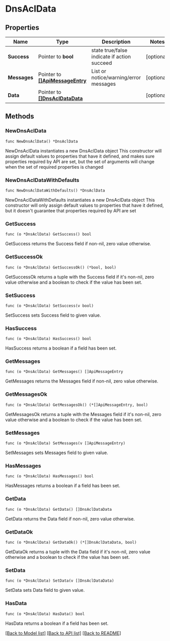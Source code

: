 # DnsAclData

## Properties

Name | Type | Description | Notes
------------ | ------------- | ------------- | -------------
**Success** | Pointer to **bool** | state true/false indicate if action succeed | [optional] 
**Messages** | Pointer to [**[]ApiMessageEntry**](ApiMessageEntry.md) | List or notice/warning/error messages | [optional] 
**Data** | Pointer to [**[]DnsAclDataData**](DnsAclDataData.md) |  | [optional] 

## Methods

### NewDnsAclData

`func NewDnsAclData() *DnsAclData`

NewDnsAclData instantiates a new DnsAclData object
This constructor will assign default values to properties that have it defined,
and makes sure properties required by API are set, but the set of arguments
will change when the set of required properties is changed

### NewDnsAclDataWithDefaults

`func NewDnsAclDataWithDefaults() *DnsAclData`

NewDnsAclDataWithDefaults instantiates a new DnsAclData object
This constructor will only assign default values to properties that have it defined,
but it doesn't guarantee that properties required by API are set

### GetSuccess

`func (o *DnsAclData) GetSuccess() bool`

GetSuccess returns the Success field if non-nil, zero value otherwise.

### GetSuccessOk

`func (o *DnsAclData) GetSuccessOk() (*bool, bool)`

GetSuccessOk returns a tuple with the Success field if it's non-nil, zero value otherwise
and a boolean to check if the value has been set.

### SetSuccess

`func (o *DnsAclData) SetSuccess(v bool)`

SetSuccess sets Success field to given value.

### HasSuccess

`func (o *DnsAclData) HasSuccess() bool`

HasSuccess returns a boolean if a field has been set.

### GetMessages

`func (o *DnsAclData) GetMessages() []ApiMessageEntry`

GetMessages returns the Messages field if non-nil, zero value otherwise.

### GetMessagesOk

`func (o *DnsAclData) GetMessagesOk() (*[]ApiMessageEntry, bool)`

GetMessagesOk returns a tuple with the Messages field if it's non-nil, zero value otherwise
and a boolean to check if the value has been set.

### SetMessages

`func (o *DnsAclData) SetMessages(v []ApiMessageEntry)`

SetMessages sets Messages field to given value.

### HasMessages

`func (o *DnsAclData) HasMessages() bool`

HasMessages returns a boolean if a field has been set.

### GetData

`func (o *DnsAclData) GetData() []DnsAclDataData`

GetData returns the Data field if non-nil, zero value otherwise.

### GetDataOk

`func (o *DnsAclData) GetDataOk() (*[]DnsAclDataData, bool)`

GetDataOk returns a tuple with the Data field if it's non-nil, zero value otherwise
and a boolean to check if the value has been set.

### SetData

`func (o *DnsAclData) SetData(v []DnsAclDataData)`

SetData sets Data field to given value.

### HasData

`func (o *DnsAclData) HasData() bool`

HasData returns a boolean if a field has been set.


[[Back to Model list]](../README.md#documentation-for-models) [[Back to API list]](../README.md#documentation-for-api-endpoints) [[Back to README]](../README.md)


